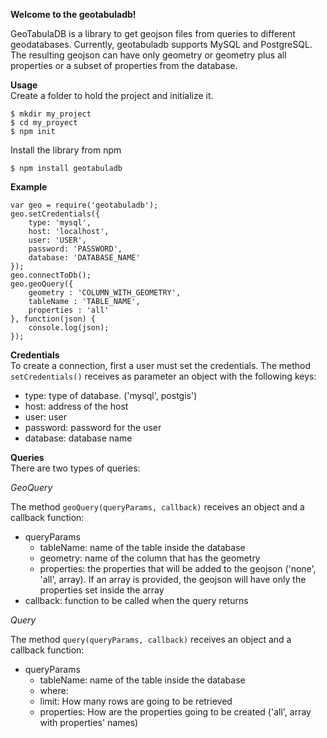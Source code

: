 **Welcome to the geotabuladb!**

GeoTabulaDB is a library to get geojson files from queries to different geodatabases. Currently, geotabuladb supports MySQL and PostgreSQL. The resulting geojson can have only geometry or geometry plus all properties or a subset of properties from the database. 

**Usage**  
Create a folder to hold the project and initialize it.
```
$ mkdir my_project
$ cd my_proyect
$ npm init
```
Install the library from npm
```
$ npm install geotabuladb
```

**Example**
```
var geo = require('geotabuladb');
geo.setCredentials({
    type: 'mysql',
    host: 'localhost',
    user: 'USER',
    password: 'PASSWORD',
    database: 'DATABASE_NAME'
});
geo.connectToDb();
geo.geoQuery({
	geometry : 'COLUMN_WITH_GEOMETRY',
	tableName : 'TABLE_NAME',
	properties : 'all'
}, function(json) {
	console.log(json);
});
```

**Credentials**  
To create a connection, first a user must set the credentials. The method `setCredentials()` receives as parameter an object with the following keys:  
* type: type of database. ('mysql', postgis')
* host: address of the host
* user: user
* password: password for the user
* database: database name  


**Queries**  
There are two types of queries: 

*GeoQuery*

The method `geoQuery(queryParams, callback)` receives an object and a callback function:
* queryParams
	* tableName: name of the table inside the database
	* geometry: name of the column that has the geometry
	* properties: the properties that will be added to the geojson ('none', 'all', array). If an array is provided, the geojson will have only the properties set inside the array
* callback: function to be called when the query returns 

*Query* 

The method `query(queryParams, callback)` receives an object and a callback function:
* queryParams
	*  tableName: name of the table inside the database
	*  where: 
	*  limit: How many rows are going to be retrieved
	*  properties: How are the properties going to be created ('all', array with properties' names)

